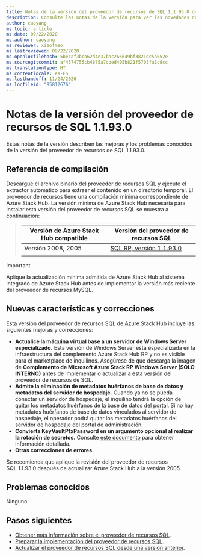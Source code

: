 ```yaml
---
title: Notas de la versión del proveedor de recursos de SQL 1.1.93.0 de Azure Stack Hub
description: Consulte las notas de la versión para ver las novedades de la actualización 1.1.93.0 del proveedor de recursos de SQL de Azure Stack Hub.
author: caoyang
ms.topic: article
ms.date: 09/22/2020
ms.author: caoyang
ms.reviewer: xiaofmao
ms.lastreviewed: 09/22/2020
ms.openlocfilehash: 5becaf3bca62d4e37bac266649bf3821dc5a652e
ms.sourcegitcommit: af4374755cb4875a7cbed405b821f5703fa1c8cc
ms.translationtype: HT
ms.contentlocale: es-ES
ms.lasthandoff: 11/24/2020
ms.locfileid: "95812676"
---
```

# <a name="sql-resource-provider-11930-release-notes"></a>Notas de la versión del proveedor de recursos de SQL 1.1.93.0

Estas notas de la versión describen las mejoras y los problemas conocidos de la versión del proveedor de recursos de SQL 1.1.93.0.

## <a name="build-reference"></a>Referencia de compilación
Descargue el archivo binario del proveedor de recursos SQL y ejecute el extractor automático para extraer el contenido en un directorio temporal. El proveedor de recursos tiene una compilación mínima correspondiente de Azure Stack Hub. La versión mínima de Azure Stack Hub necesaria para instalar esta versión del proveedor de recursos SQL se muestra a continuación:

> |Versión de Azure Stack Hub compatible|Versión del proveedor de recursos SQL|
> |-----|-----|
> |Versión 2008, 2005|[SQL RP, versión 1.1.93.0](https://aka.ms/azshsqlrp11930)|  
> |     |     |

> [!IMPORTANT]
> Aplique la actualización mínima admitida de Azure Stack Hub al sistema integrado de Azure Stack Hub antes de implementar la versión más reciente del proveedor de recursos MySQL.

## <a name="new-features-and-fixes"></a>Nuevas características y correcciones

Esta versión del proveedor de recursos SQL de Azure Stack Hub incluye las siguientes mejoras y correcciones:

- **Actualice la máquina virtual base a un servidor de Windows Server especializado.** Esta versión de Windows Server está especializada en la infraestructura del complemento Azure Stack Hub RP y no es visible para el marketplace de inquilinos. Asegúrese de que descarga la imagen de **Complemento de Microsoft Azure Stack RP Windows Server (SOLO INTERNO)** antes de implementar o actualizar a esta versión del proveedor de recursos de SQL.
- **Admite la eliminación de metadatos huérfanos de base de datos y metadatos del servidor de hospedaje.** Cuando ya no se pueda conectar un servidor de hospedaje, el inquilino tendrá la opción de quitar los metadatos huérfanos de la base de datos del portal. Si no hay metadatos huérfanos de base de datos vinculados al servidor de hospedaje, el operador podrá quitar los metadatos huérfanos del servidor de hospedaje del portal de administración.
- **Convierta KeyVaultPfxPassword en un argumento opcional al realizar la rotación de secretos.** Consulte [este documento](azure-stack-sql-resource-provider-maintain.md#secrets-rotation) para obtener información detallada.
- **Otras correcciones de errores.**

Se recomienda que aplique la revisión del proveedor de recursos SQL 1.1.93.0 después de actualizar Azure Stack Hub a la versión 2005.

## <a name="known-issues"></a>Problemas conocidos
Ninguno.

## <a name="next-steps"></a>Pasos siguientes

- [Obtener más información sobre el proveedor de recursos SQL](azure-stack-sql-resource-provider.md).
- [Preparar la implementación del proveedor de recursos SQL](azure-stack-sql-resource-provider-deploy.md#prerequisites).
- [Actualizar el proveedor de recursos SQL desde una versión anterior](azure-stack-sql-resource-provider-update.md).

